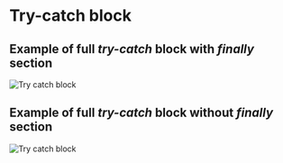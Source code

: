 # Try-catch block

## Example of full _try-catch_ block with _finally_ section
![Try catch block](../docu-graph-generated/try_catch1.png)

## Example of full _try-catch_ block without _finally_ section
![Try catch block](../docu-graph-generated/try_catch2.png)

